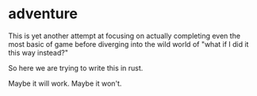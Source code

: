 # adventure

This is yet another attempt at focusing on actually completing even the most basic of game before diverging into the wild world of "what if I did it this way instead?"

So here we are trying to write this in rust.

Maybe it will work. Maybe it won't.
